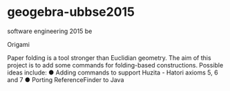 # geogebra-ubbse2015
software engineering 2015 be

Origami

Paper folding is a tool stronger than Euclidian geometry. The aim of this project is to add some commands for folding-based constructions. Possible ideas include:
●	Adding commands to support Huzita - Hatori axioms 5, 6 and 7
●	Porting ReferenceFinder to Java
